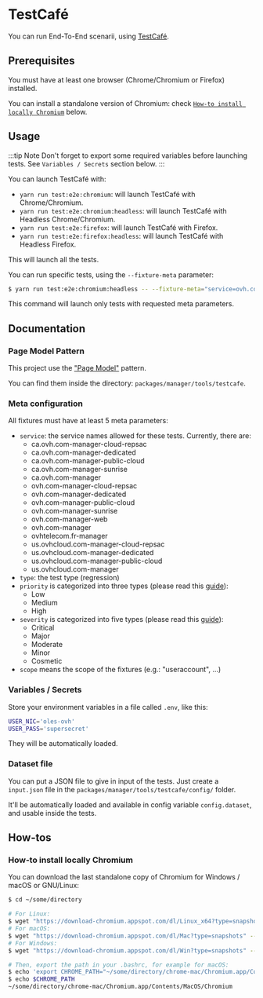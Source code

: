 # TestCafé

You can run End-To-End scenarii, using [TestCafé](https://devexpress.github.io/testcafe/).

## Prerequisites

You must have at least one browser (Chrome/Chromium or Firefox) installed.

You can install a standalone version of Chromium: check [`How-to install locally Chromium`](#how-to-install-locally-chromium) below.

## Usage

:::tip Note
Don't forget to export some required variables before launching tests. See `Variables / Secrets` section below.
:::

You can launch TestCafé with:

  - `yarn run test:e2e:chromium`: will launch TestCafé with Chrome/Chromium.
  - `yarn run test:e2e:chromium:headless`: will launch TestCafé with Headless Chrome/Chromium.
  - `yarn run test:e2e:firefox`: will launch TestCafé with Firefox.
  - `yarn run test:e2e:firefox:headless`: will launch TestCafé with  Headless Firefox.

This will launch all the tests.

You can run specific tests, using the `--fixture-meta` parameter:

```bash
$ yarn run test:e2e:chromium:headless -- --fixture-meta="service=ovh.com-fr-manager,severity=critical,priority=high,type=regression"
```

This command will launch only tests with requested meta parameters.

## Documentation

### Page Model Pattern

This project use the ["Page Model"](https://devexpress.github.io/testcafe/documentation/recipes/extract-reusable-test-code/use-page-model.html) pattern.

You can find them inside the directory: `packages/manager/tools/testcafe`.

### Meta configuration

All fixtures must have at least 5 meta parameters:

  - `service`: the service names allowed for these tests. Currently, there are:
    - ca.ovh.com-manager-cloud-repsac
    - ca.ovh.com-manager-dedicated
    - ca.ovh.com-manager-public-cloud
    - ca.ovh.com-manager-sunrise
    - ca.ovh.com-manager
    - ovh.com-manager-cloud-repsac
    - ovh.com-manager-dedicated
    - ovh.com-manager-public-cloud
    - ovh.com-manager-sunrise
    - ovh.com-manager-web
    - ovh.com-manager
    - ovhtelecom.fr-manager
    - us.ovhcloud.com-manager-cloud-repsac
    - us.ovhcloud.com-manager-dedicated
    - us.ovhcloud.com-manager-public-cloud
    - us.ovhcloud.com-manager
  - `type`: the test type (regression)
  - `priority` is categorized into three types (please read this [guide](https://www.utest.com/articles/severity-priority-in-testing-introduction-differences)):
    - Low
    - Medium
    - High
  - `severity` is categorized into five types (please read this [guide](https://www.utest.com/articles/severity-priority-in-testing-introduction-differences)):
    - Critical
    - Major
    - Moderate
    - Minor
    - Cosmetic
  - `scope` means the scope of the fixtures (e.g.: "useraccount", ...)

### Variables / Secrets

Store your environment variables in a file called `.env`, like this:

```bash
USER_NIC='oles-ovh'
USER_PASS='supersecret'
```

They will be automatically loaded.

### Dataset file

You can put a JSON file to give in input of the tests. Just create a `input.json` file in the `packages/manager/tools/testcafe/config/` folder. 

It'll be automatically loaded and available in config variable `config.dataset`, and usable inside the tests.

## How-tos

### How-to install locally Chromium

You can download the last standalone copy of Chromium for Windows / macOS or GNU/Linux:

```bash
$ cd ~/some/directory

# For Linux:
$ wget "https://download-chromium.appspot.com/dl/Linux_x64?type=snapshots" --no-check-certificate -q -O chrome.zip && unzip chrome.zip
# For macOS:
$ wget "https://download-chromium.appspot.com/dl/Mac?type=snapshots" --no-check-certificate -q -O chrome.zip && unzip chrome.zip
# For Windows:
$ wget "https://download-chromium.appspot.com/dl/Win?type=snapshots" --no-check-certificate -q -O chrome.zip && unzip chrome.zip

# Then, export the path in your .bashrc, for example for macOS:
$ echo 'export CHROME_PATH="~/some/directory/chrome-mac/Chromium.app/Contents/MacOS/Chromium"' >> ~/.bashrc
$ echo $CHROME_PATH
~/some/directory/chrome-mac/Chromium.app/Contents/MacOS/Chromium
```
